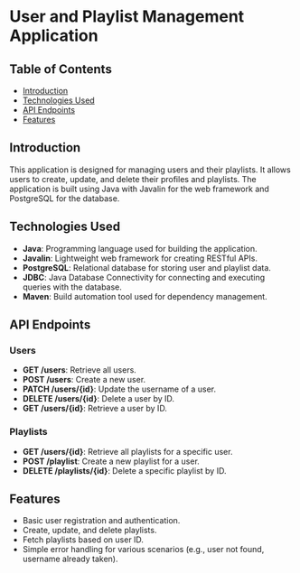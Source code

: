 
# User and Playlist Management Application

## Table of Contents

- [Introduction](#introduction)
- [Technologies Used](#technologies-used)
- [API Endpoints](#api-endpoints)
- [Features](#features)

## Introduction

This application is designed for managing users and their playlists. It allows users to create, update, and delete their profiles and playlists. The application is built using Java with Javalin for the web framework and PostgreSQL for the database.

## Technologies Used

- **Java**: Programming language used for building the application.
- **Javalin**: Lightweight web framework for creating RESTful APIs.
- **PostgreSQL**: Relational database for storing user and playlist data.
- **JDBC**: Java Database Connectivity for connecting and executing queries with the database.
- **Maven**: Build automation tool used for dependency management.


## API Endpoints

### Users

- **GET /users**: Retrieve all users.
- **POST /users**: Create a new user.
- **PATCH /users/{id}**: Update the username of a user.
- **DELETE /users/{id}**: Delete a user by ID.
- **GET /users/{id}**: Retrieve a user by ID.

### Playlists

- **GET /users/{id}**: Retrieve all playlists for a specific user.
- **POST /playlist**: Create a new playlist for a user.
- **DELETE /playlists/{id}**: Delete a specific playlist by ID.

## Features

- Basic user registration and authentication.
- Create, update, and delete playlists.
- Fetch playlists based on user ID.
- Simple error handling for various scenarios (e.g., user not found, username already taken).
